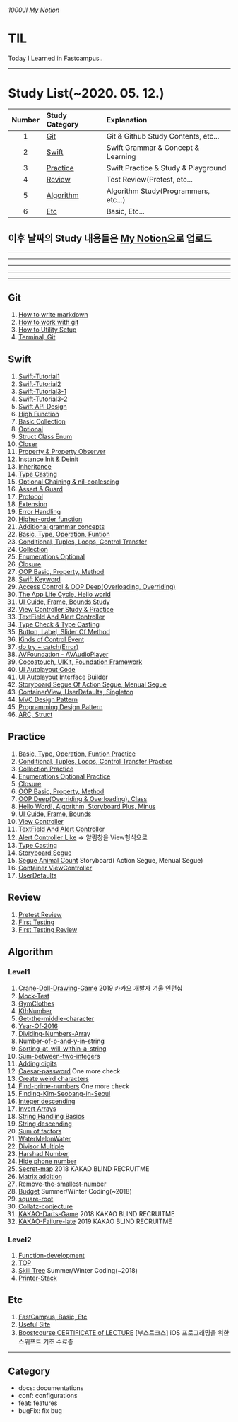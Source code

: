 ###### 1000JI [My Notion](https://www.notion.so/jiwooni/)

# TIL
Today I Learned in Fastcampus..

***

# Study List(~2020. 05. 12.)
| Number | Study Category | Explanation                           |
| :----: | :--------------------- | :------------------------------------ |
| 1      | [Git](#Git)            | Git & Github Study Contents, etc...   |
| 2      | [Swift](#Swift)        | Swift Grammar & Concept & Learning    |
| 3      | [Practice](#Practice)  | Swift Practice & Study & Playground   |
| 4      | [Review](#Review)      | Test Review(Pretest, etc...           |
| 5      | [Algorithm](#Algorithm)| Algorithm Study(Programmers, etc...)  |
| 6      | [Etc](#Etc)      | Basic, Etc...                         |

## 이후 날짜의 Study 내용들은 [My Notion](https://www.notion.so/jiwooni/)으로 업로드

***
***
***
***
***

## Git
1. [How to write markdown](https://github.com/1000JI/TIL/blob/master/git/20200302-how-to-write-markdown.md)
2. [How to work with git](https://github.com/1000JI/TIL/blob/master/git/20200408-how-to-work-with-git.md)
3. [How to Utility Setup](https://github.com/1000JI/TIL/blob/master/git/20200409-How-to-Utility-Setup.md)
4. [Terminal, Git](https://github.com/1000JI/TIL/blob/master/git/20200407-Terminal-Git.md)

## Swift
1. [Swift-Tutorial1](https://github.com/1000JI/TIL/blob/master/swift/20200303-Swift-Tutorial1.md)
2. [Swift-Tutorial2](https://github.com/1000JI/TIL/blob/master/swift/20200303-Swift-Tutorial2.md)
3. [Swift-Tutorial3-1](https://github.com/1000JI/TIL/blob/master/swift/20200304-Swift-Tutorial3-1.md)
4. [Swift-Tutorial3-2](https://github.com/1000JI/TIL/blob/master/swift/20200304-Swift-Tutorial3-2.md)
5. [Swift API Design](https://github.com/1000JI/TIL/blob/master/swift/20200306-Swift-API-Design.md)
6. [High Function](https://github.com/1000JI/TIL/blob/master/swift/20200307-High-Function.md)
7. [Basic Collection](https://github.com/1000JI/TIL/blob/master/swift/20200308-Basic-Collection.md)
8. [Optional](https://github.com/1000JI/TIL/blob/master/swift/20200309-Optional.md)
9. [Struct Class Enum](https://github.com/1000JI/TIL/blob/master/swift/20200310-Struct-Class-Enum.md)
10. [Closer](https://github.com/1000JI/TIL/blob/master/swift/20200311-Closer.md)
11. [Property & Property Observer](https://github.com/1000JI/TIL/blob/master/swift/20200312-Property-PropertyObserver.md)
12. [Instance Init & Deinit](https://github.com/1000JI/TIL/blob/master/swift/20200313-Instance-init-deinit.md)
13. [Inheritance](https://github.com/1000JI/TIL/blob/master/swift/20200314-Inheritance.md)
14. [Type Casting](https://github.com/1000JI/TIL/blob/master/swift/20200315-Type-Casting.md)
15. [Optional Chaining & nil-coalescing](https://github.com/1000JI/TIL/blob/master/swift/20200316-Optional-Chaining-nil-coalescing.md)
16. [Assert & Guard](https://github.com/1000JI/TIL/blob/master/swift/20200317-Assert-Guard.md)
17. [Protocol](https://github.com/1000JI/TIL/blob/master/swift/20200318-Protocol.md)
18. [Extension](https://github.com/1000JI/TIL/blob/master/swift/20200319-Extension.md)
19. [Error Handling](https://github.com/1000JI/TIL/blob/master/swift/20200320-Error-Handling.md)
20. [Higher-order function](https://github.com/1000JI/TIL/blob/master/swift/20200322-Higher-order-Function.md)
21. [Additional grammar concepts](https://github.com/1000JI/TIL/blob/master/swift/20200325-Additional-grammar-concepts.md)
22. [Basic, Type, Operation, Funtion](https://github.com/1000JI/TIL/blob/master/swift/20200410-Basic-Type-Operation-Funtion.md)
23. [Conditional, Tuples, Loops, Control Transfer](https://github.com/1000JI/TIL/blob/master/swift/20200413-Conditional-Tuples-Loops-Control-Transfer.md)
24. [Collection](https://github.com/1000JI/TIL/blob/master/swift/20200414-Collection.md)
25. [Enumerations Optional](https://github.com/1000JI/TIL/blob/master/swift/20200416-Enumerations-Optional.md)
26. [Closure](https://github.com/1000JI/TIL/blob/master/swift/20200417-Closure.md)
27. [OOP Basic, Property, Method](https://github.com/1000JI/TIL/blob/master/swift/20200420-OOP-Basic-Property-Method.md)
28. [Swift Keyword](https://github.com/1000JI/TIL/blob/master/swift/20200401-Swift-Keyword.md)
29. [Access Control & OOP Deep(Overloading, Overriding)](https://github.com/1000JI/TIL/blob/master/swift/20200421-Access-Control-OOP-Deep.md)
30. [The App Life Cycle, Hello world](https://github.com/1000JI/TIL/blob/master/swift/20200423-The-App-Life-Cycle-Hello-World.md)
31. [UI Guide, Frame, Bounds Study](https://github.com/1000JI/TIL/blob/master/swift/20200424-UI-Guide-Bounds-Frame.md)
32. [View Controller Study & Practice](https://github.com/1000JI/TIL/blob/master/swift/20200427-UIViewController.md)
33. [TextField And Alert Controller](https://github.com/1000JI/TIL/blob/master/swift/20200428-TextField-AlertController.md)
34. [Type Check & Type Casting](https://github.com/1000JI/TIL/blob/master/swift/20200504-TypeCheck-TypeCasting.md)
35. [Button, Label, Slider Of Method](https://github.com/1000JI/TIL/blob/master/swift/20200505-Button_Label_Slider-Of-Method_Property.md)
36. [Kinds of Control Event](https://github.com/1000JI/TIL/blob/master/swift/20200505-Control-Event-Kinds.md)
37. [do try ~ catch(Error)](https://github.com/1000JI/TIL/blob/master/swift/20200505-do-try-catch-Error.md)
38. [AVFoundation - AVAudioPlayer](https://github.com/1000JI/TIL/blob/master/swift/20200506-AVFoundation-AVAudioPlayer-Timer.md)
39. [Cocoatouch, UIKit, Foundation Framework](https://github.com/1000JI/TIL/blob/master/swift/20200506-Cocoatouch-UIKit-Foundation-Framework.md)
40. [UI Autolayout Code](https://github.com/1000JI/TIL/blob/master/swift/20200506-UI-Autolayout-Code.md)
41. [UI Autolayout Interface Builder](https://github.com/1000JI/TIL/blob/master/swift/20200507-UI-Autolayout-Interface-Builder.md)
42. [Storyboard Segue Of Action Segue, Menual Segue](https://github.com/1000JI/TIL/blob/master/swift/20200507-Storyboard-Segue-ActionAndMenual.md)
43. [ContainerView, UserDefaults, Singleton](https://github.com/1000JI/TIL/blob/master/swift/20200508-ContainerView-UserDefault-Singleton.md)
44. [MVC Design Pattern](https://github.com/1000JI/TIL/blob/master/swift/20200508-MVC-Design-Pattern.md)
45. [Programming Design Pattern](https://github.com/1000JI/TIL/blob/master/swift/20200508-Programming-Design-Pattern.md)
46. [ARC, Struct](https://github.com/1000JI/TIL/blob/master/swift/20200511-ARC-Struct.md)



## Practice
1. [Basic, Type, Operation, Funtion Practice](https://github.com/1000JI/TIL/blob/master/practice/20200410-Basic-Type-Operation-Funtion.playground/Contents.swift)
2. [Conditional, Tuples, Loops, Control Transfer Practice](https://github.com/1000JI/TIL/blob/master/practice/20200413-Conditional-Loops-Control-Transfer.playground/Contents.swift)
3. [Collection Practice](https://github.com/1000JI/TIL/blob/master/practice/20200414-Collection.playground/Contents.swift)
4. [Enumerations Optional Practice](https://github.com/1000JI/TIL/blob/master/practice/20200416-Optional-Enumerations.playground/Contents.swift)
5. [Closure](https://github.com/1000JI/TIL/blob/master/practice/20200417-Closure.playground/Contents.swift)
6. [OOP Basic, Property, Method](https://github.com/1000JI/TIL/blob/master/practice/20200420-OOP-Property-Method.playground/Contents.swift)
7. [OOP Deep(Overriding & Overloading), Class](https://github.com/1000JI/TIL/blob/master/practice/20200421-OOP-Deep.playground/Contents.swift)
8. [Hello Word!, Algorithm, Storyboard Plus, Minus](https://github.com/1000JI/TIL/tree/master/practice/20200423_helloworld)
9. [UI Guide, Frame, Bounds](https://github.com/1000JI/TIL/tree/master/practice/20200424-UIGuide-Frame-Bounds)
10. [View Controller](https://github.com/1000JI/TIL/tree/master/practice/20200427-ViewController)
11. [TextField And Alert Controller](https://github.com/1000JI/TIL/tree/master/practice/20200428-TextField-Alert)
12. [Alert Controller Like](https://github.com/1000JI/TIL/tree/master/practice/20200429-Practice-Alert-Controller-Alike) => 알림창을 View형식으로
13. [Type Casting](https://github.com/1000JI/TIL/blob/master/practice/20200504-Practice-Casting.playground/Contents.swift)
14. [Storyboard Segue](https://github.com/1000JI/TIL/tree/master/practice/20200507-Practice-Storyboard-Segue)
15. [Segue Animal Count](https://github.com/1000JI/TIL/tree/master/practice/20200507-Practice-Animal-Count) Storyboard( Action Segue, Menual Segue)
16. [Container ViewController](https://github.com/1000JI/TIL/tree/master/practice/20200508-Container-ViewController)
17. [UserDefaults](https://github.com/1000JI/TIL/tree/master/practice/20200508-UserDefaults)


## Review
1. [Pretest Review](https://github.com/1000JI/TIL/blob/master/review/20200410-Pretest.md)
2. [First Testing](https://github.com/1000JI/TIL/tree/master/review/20200501-First-Testing)
3. [First Testing Review](https://github.com/1000JI/TIL/blob/master/review/20200504-First-Testing-Review.md)

## Algorithm
### Level1
1. [Crane-Doll-Drawing-Game](https://github.com/1000JI/TIL/blob/master/algorithm/20200413-Crane-Doll-Drawing-Game.playground/Contents.swift) 2019 카카오 개발자 겨울 인턴십
2. [Mock-Test](https://github.com/1000JI/TIL/blob/master/algorithm/20200414-Mock-Test.playground/Contents.swift)
3. [GymClothes](https://github.com/1000JI/TIL/blob/master/algorithm/20200416-GymClothes.playground/Contents.swift)
4. [KthNumber](https://github.com/1000JI/TIL/blob/master/algorithm/20200417-KthNumber.playground/Contents.swift)
5. [Get-the-middle-character](https://github.com/1000JI/TIL/blob/master/algorithm/20200418-Get-the-middle-character.playground/Contents.swift)
6. [Year-Of-2016](https://github.com/1000JI/TIL/blob/master/algorithm/20200418-Year-Of-2016.playground/Contents.swift)
7. [Dividing-Numbers-Array](https://github.com/1000JI/TIL/blob/master/algorithm/20200419-Dividing-Numbers-Array.playground/Contents.swift)
8. [Number-of-p-and-y-in-string](https://github.com/1000JI/TIL/blob/master/algorithm/20200419-Number-of-p-and-y-in-string.playground/Contents.swift)
9. [Sorting-at-will-within-a-string](https://github.com/1000JI/TIL/blob/master/algorithm/20200419-Sorting-at-will-within-a-string.playground/Contents.swift)
10. [Sum-between-two-integers](https://github.com/1000JI/TIL/blob/master/algorithm/20200419-Sum-between-two-integers.playground/Contents.swift)
11. [Adding digits](https://github.com/1000JI/TIL/blob/master/algorithm/20200420-Adding-digits.playground/Contents.swift)
12. [Caesar-password](https://github.com/1000JI/TIL/blob/master/algorithm/20200420-Caesar-password.playground/Contents.swift) One more check
13. [Create weird characters](https://github.com/1000JI/TIL/blob/master/algorithm/20200420-Create-weird-characters.playground/Contents.swift)
14. [Find-prime-numbers](https://github.com/1000JI/TIL/blob/master/algorithm/20200420-Find-prime-numbers.playground/Contents.swift) One more check
15. [Finding-Kim-Seobang-in-Seoul](https://github.com/1000JI/TIL/blob/master/algorithm/20200420-Finding-Kim-Seobang-in-Seoul.playground/Contents.swift)
16. [Integer descending](https://github.com/1000JI/TIL/blob/master/algorithm/20200420-Integer-descending.playground/Contents.swift)
17. [Invert Arrays](https://github.com/1000JI/TIL/blob/master/algorithm/20200420-Invert-Arrays.playground/Contents.swift)
18. [String Handling Basics](https://github.com/1000JI/TIL/blob/master/algorithm/20200420-String-Handling-Basics.playground/Contents.swift)
19. [String descending](https://github.com/1000JI/TIL/blob/master/algorithm/20200420-String-descending.playground/Contents.swift)
20. [Sum of factors](https://github.com/1000JI/TIL/blob/master/algorithm/20200420-Sum-of-factors.playground/Contents.swift)
21. [WaterMelonWater](https://github.com/1000JI/TIL/blob/master/algorithm/20200420-WaterMelonWater.playground/Contents.swift)
22. [Divisor Multiple](https://github.com/1000JI/TIL/blob/master/algorithm/20200421-Divisor-Multiple.playground/Contents.swift)
23. [Harshad Number](https://github.com/1000JI/TIL/blob/master/algorithm/20200421-Harshad-number.playground/Contents.swift)
24. [Hide phone number](https://github.com/1000JI/TIL/blob/master/algorithm/20200421-Hide-phone-number.playground/Contents.swift)
25. [Secret-map](https://github.com/1000JI/TIL/blob/master/algorithm/20200421-KAKAO-Secret-map.playground/Contents.swift) 2018 KAKAO BLIND RECRUITME
26. [Matrix addition](https://github.com/1000JI/TIL/blob/master/algorithm/20200421-Matrix-addition.playground/Contents.swift)
27. [Remove-the-smallest-number](https://github.com/1000JI/TIL/blob/master/algorithm/20200421-Remove-the-smallest-number.playground/Contents.swift)
28. [Budget](https://github.com/1000JI/TIL/blob/master/algorithm/20200421-budget-winnter-summer.playground/Contents.swift) Summer/Winter Coding(~2018)
29. [square-root](https://github.com/1000JI/TIL/blob/master/algorithm/20200421-square-root.playground/Contents.swift)
30. [Collatz-conjecture](https://github.com/1000JI/TIL/blob/master/algorithm/20200421-Collatz-conjecture.playground/Contents.swift)
31. [KAKAO-Darts-Game](https://github.com/1000JI/TIL/blob/master/algorithm/20200422-KAKAO-Darts-Game.playground/Contents.swift) 2018 KAKAO BLIND RECRUITME
32. [KAKAO-Failure-late](https://github.com/1000JI/TIL/blob/master/algorithm/20200422-KAKAO-Failure-late.playground/Contents.swift) 2019 KAKAO BLIND RECRUITME

### Level2
1. [Function-development](https://github.com/1000JI/TIL/blob/master/algorithm/20200422-Function-development.playground/Contents.swift)
2. [TOP](https://github.com/1000JI/TIL/blob/master/algorithm/20200424-Algorithm-TOP.playground/Contents.swift)
3. [Skill Tree](https://github.com/1000JI/TIL/blob/master/algorithm/20200501-Algorithm-Skill-Tree.playground/Contents.swift) Summer/Winter Coding(~2018)
4. [Printer-Stack](https://github.com/1000JI/TIL/blob/master/algorithm/20200502-Algorithm-Printer.playground/Contents.swift)


## Etc
1. [FastCampus, Basic, Etc](https://github.com/1000JI/TIL/blob/master/etc/20200406-Basic-Etc.md)
2. [Useful Site](https://github.com/1000JI/TIL/blob/master/usefulSite.md)
3. [Boostcourse CERTIFICATE of LECTURE](https://github.com/1000JI/TIL/blob/master/picture/certificate_A20200506-013081.pdf) [부스트코스] iOS 프로그래밍을 위한 스위프트 기초 수료증
***

## Category
* docs: documentations
* conf: configurations
* feat: features
* bugFix: fix bug

